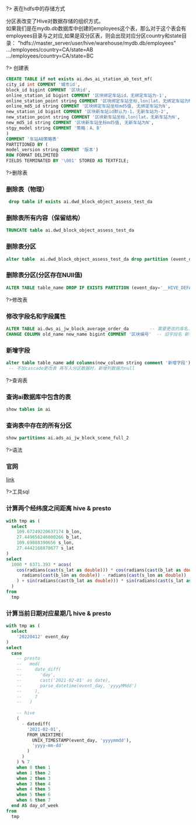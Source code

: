 ?> 表在hdfs中的存储方式

分区表改变了Hive对数据存储的组织方式。   
如果我们是在mydb.db数据库中创建的employees这个表，那么对于这个表会有employees目录与之对应,如果是双分区表，则会出现对应分区country和state目录： 
"hdfs://master_server/user/hive/warehouse/mydb.db/employees"  
.../employees/country=CA/state=AB           
.../employees/country=CA/state=BC

?> 创建表

```sql
CREATE TABLE if not exists ai.dws_ai_station_ab_test_mf(    
city_id int COMMENT '城市id',  
block_id bigint COMMENT '区块id',  
online_station_id bigint COMMENT '区块绑定车站id，无绑定车站为-1',  
online_station_point string COMMENT '区块绑定车站坐标,lon|lat，无绑定车站为N',
online_md5_id string COMMENT '区块绑定车站坐标md5值, 无绑定车站为N',
new_station_id bigint COMMENT '区块新车站id默认为-1，无新车站为-2',
new_station_point string COMMENT '区块新车站坐标,lon|lat，无新车站为N',
new_md5_id string COMMENT '区块新车站坐标md5值, 无新车站为N',
stgy_model string COMMENT '策略：A、B'
)
COMMENT '车站AB策略表'
PARTITIONED BY (
model_version string COMMENT '版本')
ROW FORMAT DELIMITED
FIELDS TERMINATED BY '\001' STORED AS TEXTFILE;
```
?>删除表
### 删除表（物理）
```sql
 drop table if exists ai.dwd_block_object_assess_test_da
```
### 删除表所有内容（保留结构）
```sql
TRUNCATE table ai.dwd_block_object_assess_test_da
```
### 删除表分区
```sql
alter table  ai.dwd_block_object_assess_test_da drop partition (event_day='20210710')
```
### 删除表分区(分区存在NUll值)
```sql
ALTER TABLE table_name DROP IF EXISTS PARTITION (event_day='__HIVE_DEFAULT_PARTITION__',pk_month='__HIVE_DEFAULT_PARTITION__')
```
?>修改表
### 修改字段名和字段属性
```sql
ALTER TABLE ai.dws_ai_jw_block_average_order_da        -- 需要更改的库名.表名
CHANGE COLUMN old_name new_name bigint COMMENT '区块编号'  -- 旧字段名 新字段名 字段类型 备注
```
### 新增字段
```sql
alter table table_name add columns(new_column string comment '新增字段') cascade 
 -- 不加cascade更改表 再写入分区数据时，新增列数据为null
```

?>查询表

###  查询ai数据库中包含的表
```sql
show tables in ai    
```

###  查询表中存在的所有分区
```sql
show partitions ai.ads_ai_jw_block_scene_full_2   
```

?>语法

### 官网
[link](https://cwiki.apache.org/confluence/display/Hive/LanguageManual+UDF)

?>工具sql

### 计算两个经纬度之间距离 hive & presto
```sql
with tmp as (
  select
    109.67249220637174 b_lon,
    27.449656246000266 b_lat,
    109.69888390656 s_lon,
    27.4442168870677 s_lat
)
select
  1000 * 6371.393 * acos(
    cos(radians(cast(s_lat as double))) * cos(radians(cast(b_lat as double))) * cos(
      radians(cast(b_lon as double)) - radians(cast(s_lon as double))
    ) + sin(radians(cast(b_lat as double))) * sin(radians(cast(s_lat as double)))
  )
from
  tmp
```

### 计算当前日期对应星期几 hive & presto
```sql
with tmp as (
  select
    '20220412' event_day
)
select
  case
    -- presto
    --   mod(
    --     date_diff(
    --       'day',
    --       cast('2021-02-01' as date),
    --       parse_datetime(event_day, 'yyyyMMdd')
    --     ),
    --     7
    --   )
    
    -- hive
    (
      - datediff(
        '2021-02-01',
        FROM_UNIXTIME(
          UNIX_TIMESTAMP(event_day, 'yyyymmdd'),
          'yyyy-mm-dd'
        )
      )
    ) % 7
    when 0 then 1
    when 1 then 2
    when 2 then 3
    when 3 then 4
    when 4 then 5
    when 5 then 6
    when 6 then 7
  end AS day_of_week
from
  tmp
```

